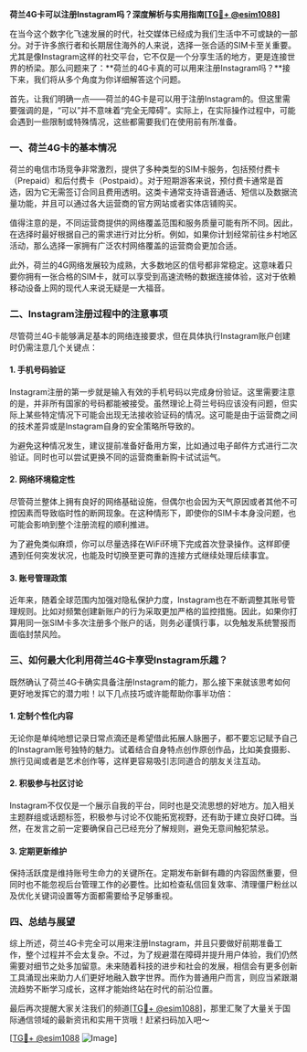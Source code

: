 **荷兰4G卡可以注册Instagram吗？深度解析与实用指南[[TG💪+ @esim1088](https://t.me/s/esim1088)]**

在当今这个数字化飞速发展的时代，社交媒体已经成为我们生活中不可或缺的一部分。对于许多旅行者和长期居住海外的人来说，选择一张合适的SIM卡至关重要。尤其是像Instagram这样的社交平台，它不仅是一个分享生活的地方，更是连接世界的桥梁。那么问题来了：**荷兰的4G卡真的可以用来注册Instagram吗？**接下来，我们将从多个角度为你详细解答这个问题。

首先，让我们明确一点——荷兰的4G卡是可以用于注册Instagram的。但这里需要强调的是，“可以”并不意味着“完全无障碍”。实际上，在实际操作过程中，可能会遇到一些限制或特殊情况，这些都需要我们在使用前有所准备。

### 一、荷兰4G卡的基本情况

荷兰的电信市场竞争非常激烈，提供了多种类型的SIM卡服务，包括预付费卡（Prepaid）和后付费卡（Postpaid）。对于短期游客来说，预付费卡通常是首选，因为它无需签订合同且费用透明。这类卡通常支持语音通话、短信以及数据流量功能，并且可以通过各大运营商的官方网站或者实体店铺购买。

值得注意的是，不同运营商提供的网络覆盖范围和服务质量可能有所不同。因此，在选择时最好根据自己的需求进行对比分析。例如，如果你计划经常前往乡村地区活动，那么选择一家拥有广泛农村网络覆盖的运营商会更加合适。

此外，荷兰的4G网络发展较为成熟，大多数地区的信号都非常稳定。这意味着只要你拥有一张合格的SIM卡，就可以享受到高速流畅的数据连接体验，这对于依赖移动设备上网的现代人来说无疑是一大福音。

### 二、Instagram注册过程中的注意事项

尽管荷兰4G卡能够满足基本的网络连接要求，但在具体执行Instagram账户创建时仍需注意几个关键点：

#### 1. 手机号码验证
Instagram注册的第一步就是输入有效的手机号码以完成身份验证。这里需要注意的是，并非所有国家的号码都能被接受。虽然理论上荷兰号码应该没有问题，但实际上某些特定情况下可能会出现无法接收验证码的情况。这可能是由于运营商之间的技术差异或是Instagram自身的安全策略所导致的。

为避免这种情况发生，建议提前准备好备用方案，比如通过电子邮件方式进行二次验证。同时也可以尝试更换不同的运营商重新购卡试试运气。

#### 2. 网络环境稳定性
尽管荷兰整体上拥有良好的网络基础设施，但偶尔也会因为天气原因或者其他不可控因素而导致临时性的断网现象。在这种情形下，即使你的SIM卡本身没问题，也可能会影响到整个注册流程的顺利推进。

为了避免类似麻烦，你可以尽量选择在WiFi环境下完成首次登录操作。这样即便遇到任何突发状况，也能及时切换至更可靠的连接方式继续处理后续事宜。

#### 3. 账号管理政策
近年来，随着全球范围内加强对隐私保护力度，Instagram也在不断调整其账号管理规则。比如对频繁创建新账户的行为采取更加严格的监控措施。因此，如果你打算用同一张SIM卡多次注册多个账户的话，则务必谨慎行事，以免触发系统警报而面临封禁风险。

### 三、如何最大化利用荷兰4G卡享受Instagram乐趣？

既然确认了荷兰4G卡确实具备注册Instagram的能力，那么接下来就该思考如何更好地发挥它的潜力啦！以下几点技巧或许能帮助你事半功倍：

#### 1. 定制个性化内容
无论你是单纯地想记录日常点滴还是希望借此拓展人脉圈子，都不要忘记赋予自己的Instagram账号独特的魅力。试着结合自身特点创作原创作品，比如美食摄影、旅行见闻或者是艺术创作等，这样更容易吸引志同道合的朋友关注互动。

#### 2. 积极参与社区讨论
Instagram不仅仅是一个展示自我的平台，同时也是交流思想的好地方。加入相关主题群组或话题标签，积极参与讨论不仅能拓宽视野，还有助于建立良好口碑。当然，在发言之前一定要确保自己已经充分了解规则，避免无意间触犯禁忌。

#### 3. 定期更新维护
保持活跃度是维持账号生命力的关键所在。定期发布新鲜有趣的内容固然重要，但同时也不能忽视后台管理工作的必要性。比如检查私信回复效率、清理僵尸粉丝以及优化关键词设置等方面都需要给予足够重视。

### 四、总结与展望

综上所述，荷兰4G卡完全可以用来注册Instagram，并且只要做好前期准备工作，整个过程并不会太复杂。不过，为了规避潜在障碍并提升用户体验，我们仍然需要对细节之处多加留意。未来随着科技的进步和社会的发展，相信会有更多创新工具涌现出来助力人们更好地融入数字世界。而作为普通用户而言，则应当紧跟潮流趋势不断学习成长，这样才能始终站在时代的前沿位置。

最后再次提醒大家关注我们的频道[[TG💪+ @esim1088](https://t.me/s/esim1088)]，那里汇聚了大量关于国际通信领域的最新资讯和实用干货哦！赶紧扫码加入吧～

[[TG💪+ @esim1088](https://t.me/s/esim1088) ![Image](https://i.postimg.cc/4NQfJmqS/Snipaste-2025-05-13-00-14-12.png)]